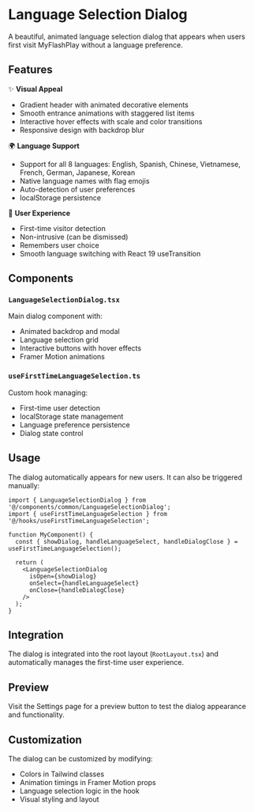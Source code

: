 # Language Selection Dialog

A beautiful, animated language selection dialog that appears when users first visit MyFlashPlay without a language preference.

## Features

✨ **Visual Appeal**
- Gradient header with animated decorative elements
- Smooth entrance animations with staggered list items
- Interactive hover effects with scale and color transitions
- Responsive design with backdrop blur

🌍 **Language Support**
- Support for all 8 languages: English, Spanish, Chinese, Vietnamese, French, German, Japanese, Korean
- Native language names with flag emojis
- Auto-detection of user preferences
- localStorage persistence

🔧 **User Experience**
- First-time visitor detection
- Non-intrusive (can be dismissed)
- Remembers user choice
- Smooth language switching with React 19 useTransition

## Components

### `LanguageSelectionDialog.tsx`
Main dialog component with:
- Animated backdrop and modal
- Language selection grid
- Interactive buttons with hover effects
- Framer Motion animations

### `useFirstTimeLanguageSelection.ts`
Custom hook managing:
- First-time user detection
- localStorage state management
- Language preference persistence
- Dialog state control

## Usage

The dialog automatically appears for new users. It can also be triggered manually:

```tsx
import { LanguageSelectionDialog } from '@/components/common/LanguageSelectionDialog';
import { useFirstTimeLanguageSelection } from '@/hooks/useFirstTimeLanguageSelection';

function MyComponent() {
  const { showDialog, handleLanguageSelect, handleDialogClose } = useFirstTimeLanguageSelection();
  
  return (
    <LanguageSelectionDialog
      isOpen={showDialog}
      onSelect={handleLanguageSelect}
      onClose={handleDialogClose}
    />
  );
}
```

## Integration

The dialog is integrated into the root layout (`RootLayout.tsx`) and automatically manages the first-time user experience.

## Preview

Visit the Settings page for a preview button to test the dialog appearance and functionality.

## Customization

The dialog can be customized by modifying:
- Colors in Tailwind classes
- Animation timings in Framer Motion props
- Language selection logic in the hook
- Visual styling and layout